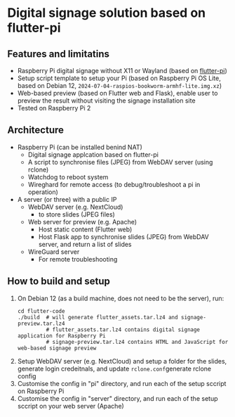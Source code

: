 # Digital signage solution based on flutter-pi

## Features and limitatins

- Raspberry Pi digital signage without X11 or Wayland (based on [flutter-pi](https://github.com/ardera/flutter-pi))
- Setup script template to setup your Pi (based on Raspberry Pi OS Lite, based on Debian 12, `2024-07-04-raspios-bookworm-armhf-lite.img.xz`)
- Web-based preview (based on Flutter web and Flask), enable user to preview the result without visiting the signage installation site
- Tested on Raspberry Pi 2

## Architecture

- Raspberry Pi (can be installed benind NAT)
    - Digital signage applcation based on flutter-pi
    - A script to synchronise files (JPEG) from WebDAV server (using rclone)
    - Watchdog to reboot system
    - Wireghard for remote access (to debug/troubleshoot a pi in operation)
- A server (or three) with a public IP
    - WebDAV server (e.g. NextCloud)
        - to store slides (JPEG files)
    - Web server for preview (e.g. Apache)
        - Host static content (Flutter web)
        - Host Flask app to synchronise slides (JPEG) from WebDAV server, and return a list of slides
    - WireGuard server
        - For remote troubleshooting

## How to build and setup

1. On Debian 12 (as a build machine, does not need to be the server), run:
    ```shell
    cd flutter-code
    ./build  # will generate flutter_assets.tar.lz4 and signage-preview.tar.lz4
             # flutter_assets.tar.lz4 contains digital signage application for Raspberry Pi
             # signage-preview.tar.lz4 contains HTML and JavaScript for web-based signage preview
    ```
2. Setup WebDAV server (e.g. NextCloud) and setup a folder for the slides, generate login credeitnals, and update `rclone.conf`generate rclone config
3. Customise the config in "pi" directory, and run each of the setup sccript on Raspberry Pi
4. Customise the config in "server" directory, and run each of the setup sccript on your web server (Apache) 

